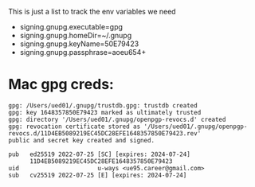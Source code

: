 This is just a list to track the env variables we need

- signing.gnupg.executable=gpg
- signing.gnupg.homeDir=~/.gnupg
- signing.gnupg.keyName=50E79423
- signing.gnupg.passphrase=aoeu654+

# Mac gpg creds:
```
gpg: /Users/ued01/.gnupg/trustdb.gpg: trustdb created
gpg: key 1648357850E79423 marked as ultimately trusted
gpg: directory '/Users/ued01/.gnupg/openpgp-revocs.d' created
gpg: revocation certificate stored as '/Users/ued01/.gnupg/openpgp-revocs.d/11D4EB5089219EC45DC28EFE1648357850E79423.rev'
public and secret key created and signed.

pub   ed25519 2022-07-25 [SC] [expires: 2024-07-24]
      11D4EB5089219EC45DC28EFE1648357850E79423
uid                      u-ways <ue95.career@gmail.com>
sub   cv25519 2022-07-25 [E] [expires: 2024-07-24]
```
